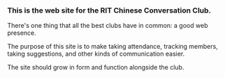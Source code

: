 ### This is the web site for the RIT Chinese Conversation Club.

There's one thing that all the best clubs have in common: a good web presence.

The purpose of this site is to make taking attendance, tracking members, taking suggestions, and other kinds of communication easier.

The site should grow in form and function alongside the club.
